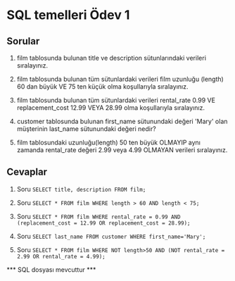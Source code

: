 # SQL temelleri Ödev 1

## Sorular

1. film tablosunda bulunan title ve description sütunlarındaki verileri sıralayınız.

2. film tablosunda bulunan tüm sütunlardaki verileri film uzunluğu (length) 60 dan büyük VE 75 ten küçük olma koşullarıyla sıralayınız.

3. film tablosunda bulunan tüm sütunlardaki verileri rental_rate 0.99 VE replacement_cost 12.99 VEYA 28.99 olma koşullarıyla sıralayınız.

4. customer tablosunda bulunan first_name sütunundaki değeri 'Mary' olan müşterinin last_name sütunundaki değeri nedir?

5. film tablosundaki uzunluğu(length) 50 ten büyük OLMAYIP aynı zamanda rental_rate değeri 2.99 veya 4.99 OLMAYAN verileri sıralayınız.

## Cevaplar

1. Soru	``SELECT title, description FROM film;``

2. Soru	``SELECT * FROM film WHERE length > 60 AND length < 75;``

3. Soru ``SELECT * FROM film WHERE rental_rate = 0.99 AND (replacement_cost = 12.99 OR replacement_cost = 28.99);``

4. Soru	``SELECT last_name FROM customer WHERE first_name='Mary';``

5. Soru ``SELECT * FROM film WHERE NOT length>50 AND (NOT rental_rate = 2.99 OR rental_rate = 4.99);``

*** SQL dosyası mevcuttur ***